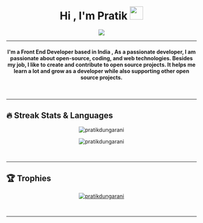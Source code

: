 <h1 align="center">Hi , I'm Pratik <img src="https://media.giphy.com/media/hvRJCLFzcasrR4ia7z/giphy.gif" width="35"></h1>
<p align="center">
  <a href="https://github.com/pratikdungarani"><img src="https://readme-typing-svg.herokuapp.com?lines=Front+End+Developer;JavaScript%20|%20Angular%20|%20React%20Enthusiast;Always%20learning%20new%20things&center=true&width=500&height=50"></a>
</p>
<hr/>
<!-- I am a Junior at Fr. CRCE pursuing B.E. in CSE. I like to Code, Design, Innovate and Experiment. I am an enthusiastic and a social person who loves to take up new challenges and learn new skills. I love meeting new people, exchanging ideas and spreading knowledge and positivity. -->

<h4 align="center">
I'm a Front End Developer based in India , As a passionate developer, I am passionate about open-source, coding, and web technologies.
	Besides my job, I like to create and contribute to open source projects. It helps me learn a lot and grow as a developer while also supporting other open source projects.
</h4>
<br>
<!--<div align="center">
  <a href="https://open.spotify.com/user/6s6pbtefezpookh8gwnkko15v">
    <img src="https://readme-spotify-tingz.vercel.app/api/now-playing">
  </a>
</div> -->
<hr/> 

## 🔥 Streak Stats & Languages
<p align="center"><img src="https://github-readme-streak-stats.herokuapp.com/?user=pratikdungarani&theme=algolia" alt="pratikdungarani" /></p>
<p align="center"><img src="https://github-readme-stats.vercel.app/api/top-langs/?username=pratikdungarani&theme=algolia&layout=compact" alt="pratikdungarani" /></p>

<br>
<hr/>

## 🏆 Trophies
<p align="center"> <a href="https://github.com/pratikdungarani"><img
      src="https://github-profile-trophy.vercel.app/?username=pratikdungarani&row=1&column=3&theme=algolia" alt="pratikdungarani" /></a>  </p>

<!-- algolia -->
<br>
<hr/>
